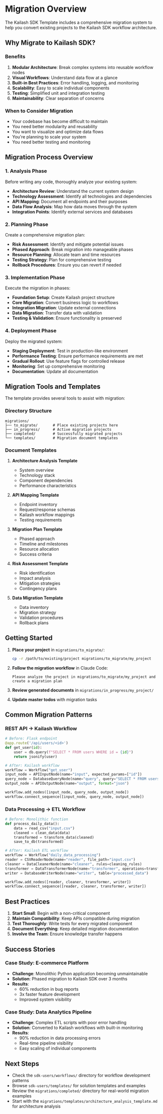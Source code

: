 # Migration Overview

The Kailash SDK Template includes a comprehensive migration system to help you convert existing projects to the Kailash SDK workflow architecture.

## Why Migrate to Kailash SDK?

### Benefits

1. **Modular Architecture**: Break complex systems into reusable workflow nodes
2. **Visual Workflows**: Understand data flow at a glance
3. **Built-in Best Practices**: Error handling, logging, and monitoring
4. **Scalability**: Easy to scale individual components
5. **Testing**: Simplified unit and integration testing
6. **Maintainability**: Clear separation of concerns

### When to Consider Migration

- Your codebase has become difficult to maintain
- You need better modularity and reusability
- You want to visualize and optimize data flows
- You're planning to scale your system
- You need better testing and monitoring

## Migration Process Overview

### 1. Analysis Phase

Before writing any code, thoroughly analyze your existing system:

- **Architecture Review**: Understand the current system design
- **Technology Assessment**: Identify all technologies and dependencies
- **API Mapping**: Document all endpoints and their purposes
- **Data Flow Analysis**: Map how data moves through the system
- **Integration Points**: Identify external services and databases

### 2. Planning Phase

Create a comprehensive migration plan:

- **Risk Assessment**: Identify and mitigate potential issues
- **Phased Approach**: Break migration into manageable phases
- **Resource Planning**: Allocate team and time resources
- **Testing Strategy**: Plan for comprehensive testing
- **Rollback Procedures**: Ensure you can revert if needed

### 3. Implementation Phase

Execute the migration in phases:

- **Foundation Setup**: Create Kailash project structure
- **Core Migration**: Convert business logic to workflows
- **Integration Migration**: Update external connections
- **Data Migration**: Transfer data with validation
- **Testing & Validation**: Ensure functionality is preserved

### 4. Deployment Phase

Deploy the migrated system:

- **Staging Deployment**: Test in production-like environment
- **Performance Testing**: Ensure performance requirements are met
- **Gradual Rollout**: Use feature flags for controlled release
- **Monitoring**: Set up comprehensive monitoring
- **Documentation**: Update all documentation

## Migration Tools and Templates

The template provides several tools to assist with migration:

### Directory Structure

```
migrations/
├── to_migrate/       # Place existing projects here
├── in_progress/      # Active migration projects
├── completed/        # Successfully migrated projects
└── templates/        # Migration document templates
```

### Document Templates

1. **Architecture Analysis Template**
   - System overview
   - Technology stack
   - Component dependencies
   - Performance characteristics

2. **API Mapping Template**
   - Endpoint inventory
   - Request/response schemas
   - Kailash workflow mappings
   - Testing requirements

3. **Migration Plan Template**
   - Phased approach
   - Timeline and milestones
   - Resource allocation
   - Success criteria

4. **Risk Assessment Template**
   - Risk identification
   - Impact analysis
   - Mitigation strategies
   - Contingency plans

5. **Data Migration Template**
   - Data inventory
   - Migration strategy
   - Validation procedures
   - Rollback plans

## Getting Started

1. **Place your project** in `migrations/to_migrate/`:
   ```bash
   cp -r /path/to/existing/project migrations/to_migrate/my_project
   ```

2. **Follow the migration workflow** in Claude Code:
   ```
   Please analyze the project in migrations/to_migrate/my_project and create a migration plan
   ```

3. **Review generated documents** in `migrations/in_progress/my_project/`

4. **Update master todos** with migration tasks

## Common Migration Patterns

### REST API → Kailash Workflow

```python
# Before: Flask endpoint
@app.route('/api/users/<id>')
def get_user(id):
    user = db.query(f"SELECT * FROM users WHERE id = {id}")
    return jsonify(user)

# After: Kailash workflow
workflow = Workflow("get_user")
input_node = APIInputNode(name="input", expected_params=["id"])
query_node = DatabaseQueryNode(name="query", query="SELECT * FROM users WHERE id = :id")
output_node = APIOutputNode(name="output", format="json")

workflow.add_nodes([input_node, query_node, output_node])
workflow.connect_sequence([input_node, query_node, output_node])
```

### Data Processing → ETL Workflow

```python
# Before: Monolithic function
def process_daily_data():
    data = read_csv("input.csv")
    cleaned = clean_data(data)
    transformed = transform_data(cleaned)
    save_to_db(transformed)

# After: Kailash ETL workflow
workflow = Workflow("daily_data_processing")
reader = CSVReaderNode(name="reader", file_path="input.csv")
cleaner = DataCleanerNode(name="cleaner", rules=cleaning_rules)
transformer = DataTransformerNode(name="transformer", operations=transform_ops)
writer = DatabaseWriterNode(name="writer", table="processed_data")

workflow.add_nodes([reader, cleaner, transformer, writer])
workflow.connect_sequence([reader, cleaner, transformer, writer])
```

## Best Practices

1. **Start Small**: Begin with a non-critical component
2. **Maintain Compatibility**: Keep APIs compatible during migration
3. **Test Thoroughly**: Write tests for every migrated component
4. **Document Everything**: Keep detailed migration documentation
5. **Involve the Team**: Ensure knowledge transfer happens

## Success Stories

### Case Study: E-commerce Platform

- **Challenge**: Monolithic Python application becoming unmaintainable
- **Solution**: Phased migration to Kailash SDK over 3 months
- **Results**:
  - 60% reduction in bug reports
  - 3x faster feature development
  - Improved system visibility

### Case Study: Data Analytics Pipeline

- **Challenge**: Complex ETL scripts with poor error handling
- **Solution**: Converted to Kailash workflows with built-in monitoring
- **Results**:
  - 90% reduction in data processing errors
  - Real-time pipeline visibility
  - Easy scaling of individual components

## Next Steps

- Check the `sdk-users/workflows/` directory for workflow development patterns
- Browse `sdk-users/templates/` for solution templates and examples
- Review the `migrations/completed/` directory for real-world migration examples
- Start with the `migrations/templates/architecture_analysis_template.md` for architecture analysis
